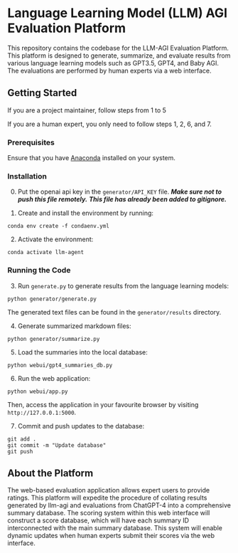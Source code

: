 
# Language Learning Model (LLM) AGI Evaluation Platform

This repository contains the codebase for the LLM-AGI Evaluation Platform. This platform is designed to generate, summarize, and evaluate results from various language learning models such as GPT3.5, GPT4, and Baby AGI. The evaluations are performed by human experts via a web interface.

## Getting Started
If you are a project maintainer, follow steps from 1 to 5

If you are a human expert, you only need to follow steps 1, 2, 6, and 7.


### Prerequisites

Ensure that you have [Anaconda](https://www.anaconda.com/products/distribution) installed on your system.

### Installation
0. Put the openai api key in the `generator/API_KEY` file.
***Make sure not to push this file remotely.***
***This file has already been added to gitignore.***


1. Create and install the environment by running:

```shell
conda env create -f condaenv.yml
```

2. Activate the environment:

```shell
conda activate llm-agent
```

### Running the Code


3. Run `generate.py` to generate results from the language learning models:

```shell
python generator/generate.py
```

The generated text files can be found in the `generator/results` directory.

4. Generate summarized markdown files:

```shell
python generator/summarize.py
```

5. Load the summaries into the local database:

```shell
python webui/gpt4_summaries_db.py
```


6. Run the web application:

```shell
python webui/app.py
```

Then, access the application in your favourite browser by visiting `http://127.0.0.1:5000`.

7. Commit and push updates to the database:

```shell
git add .
git commit -m "Update database"
git push
```

## About the Platform

The web-based evaluation application allows expert users to provide ratings. This platform will expedite the procedure of collating results generated by llm-agi and evaluations from ChatGPT-4 into a comprehensive summary database. The scoring system within this web interface will construct a score database, which will have each summary ID interconnected with the main summary database. This system will enable dynamic updates when human experts submit their scores via the web interface.